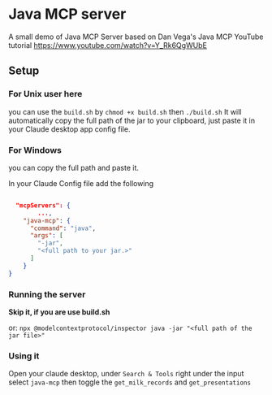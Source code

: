 # Java MCP server

A small demo of Java MCP Server based on Dan Vega's Java MCP YouTube tutorial
https://www.youtube.com/watch?v=Y_Rk6QgWUbE

## Setup
### For Unix user here 
you can use the `build.sh` by `chmod +x build.sh` then `./build.sh`
It will automatically copy the full path of the jar to your clipboard,
just paste it in your Claude desktop app config file.

### For Windows
you can copy the full path and paste it.

In your Claude Config file add the following 

```json

  "mcpServers": {
		...,
    "java-mcp": {
      "command": "java",
      "args": [
        "-jar",
        "<full path to your jar.>"
      ]
    }
}
```
### Running the server 

**Skip it, if you are use build.sh**

or: 
`npx @modelcontextprotocol/inspector java -jar "<full path of the jar file>"`

### Using it 

Open your claude desktop, under `Search & Tools` right under the input select `java-mcp` then toggle the `get_milk_records` and `get_presentations`